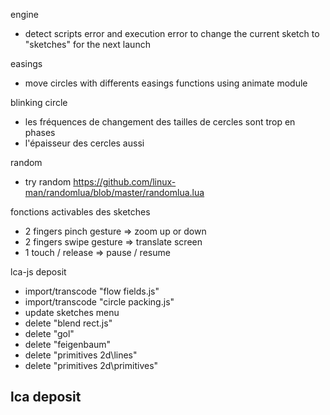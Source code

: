 engine
- detect scripts error and execution error to change the current sketch to "sketches" for the next launch

easings
- move circles with differents easings functions using animate module

blinking circle
- les fréquences de changement des tailles de cercles sont trop en phases
- l'épaisseur des cercles aussi

random
- try random https://github.com/linux-man/randomlua/blob/master/randomlua.lua

fonctions activables des sketches
- 2 fingers pinch gesture => zoom up or down
- 2 fingers swipe gesture => translate screen
- 1 touch / release => pause / resume

lca-js deposit
- import/transcode "flow fields.js"
- import/transcode "circle packing.js"
- update sketches menu
- delete "blend rect.js"
- delete "gol"
- delete "feigenbaum"
- delete "primitives 2d\lines"
- delete "primitives 2d\primitives"

lca deposit
- 